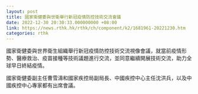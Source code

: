```yaml
---
layout: post
title: 國家衛健委與世衛舉行新冠疫情防控技術交流會議
date: 2022-12-30 20:30:33.000000000 +08:00
link: https://news.rthk.hk/rthk/ch/component/k2/1681961-20221230.htm
categories: rthk
---
```


國家衛健委與世界衛生組織舉行新冠疫情防控技術交流視像會議，就當前疫情形勢、醫療救治、疫苗接種等技術議題進行交流，並同意繼續開展技術交流，助力全球早日終結疫情。

國家衛健委副主任曹雪濤和國家疾控局副局長、中國疾控中心主任沈洪兵，以及中國疾控中心專家都有出席會議。

